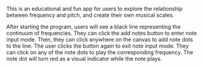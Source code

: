 This is an educational and fun app for users to explore the relationship between frequency and pitch, and create their own musical scales.

After starting the program, users will see a black line representing the continuum of frequencies. 
They can click the add notes button to enter note input mode. Then, they can click anywhere on the canvas
to add note dots to the line. The user clicks the button again to exit note input mode. They can click on any of the note dots to play the corresponding frequency. The note dot will turn red as a visual indicator while the note plays.
